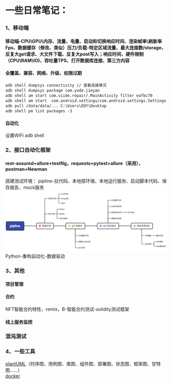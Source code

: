  # 一些日常笔记：
### 1、移动端
#### 移动端-CPU\GPU\内存、流量、电量、启动和切换响应时间、渲染帧率\刷新率Fps、数据缓存（修改、类似）压力/负载-特定区域流量、最大连接数/storage、反复大get请求、大文件下载、反复大post写入；响应时间、硬件限制（CPU\RAM\IO)、吞吐量TPS、打开数据库连接、第三方内容
#### 全覆盖、兼容、网络、升级、权限过期

    adb shell dumpsys connectivity // 查看连接情况
    adb shell dumpsys package com.yude.jieyao
    adb shell am start com.viide.repair/.MainActivity filter eafbc70
    adb shell am start  com.android.settings/com.android.settings.Settings
    adb pull /data/data/... C:\Users\EDY\Desktop
    adb shell pm list packages -3
#### 自动化
设置WiFi
adb shell

### 2、接口自动化框架
#### rest-assured+allure+testNg，requests+pytest+allure（采用），postman+Newman
搭建测试环境：
pipline-拉代码、本地搭环境、本地运行服务、启动脚本代码、保存报告、mock服务
![](.notes_images/5f2d8c36.png)
Python-重构自动化-数据驱动 



### 3、其他
#### 项目管理
#### 合约
NFT智能合约特性，remix，B-智能合约测试-solidity测试框架
#### 线上服务监控
### 混沌测试

### 4、一些工具
[plantUML](https://plantuml.com/zh/starting)（时序图、用例图、类图、组件图、部署图、状态图、框架图、甘特图……）  
[docker](https://www.coonote.com/docker/docker-common-commands.html)

